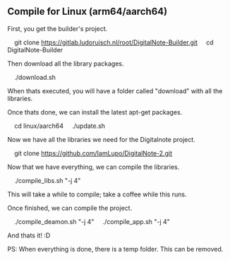 ## Compile for Linux (arm64/aarch64)

First, you get the builder's project.

    git clone https://gitlab.ludoruisch.nl/root/DigitalNote-Builder.git
    cd DigitalNote-Builder

Then download all the library packages.

    ./download.sh

When thats executed, you will have a folder called "download" with all the libraries.

Once thats done, we can install the latest apt-get packages.

    cd linux/aarch64
    ./update.sh

Now we have all the libraries we need for the Digitalnote project.

    git clone https://github.com/IamLupo/DigitalNote-2.git

Now that we have everything, we can compile the libraries.

    ./compile_libs.sh "-j 4"

This will take a while to compile; take a coffee while this runs.

Once finished, we can compile the project.

    ./compile_deamon.sh "-j 4"
    ./compile_app.sh "-j 4"

And thats it! :D

PS: When everything is done, there is a temp folder. This can be removed.